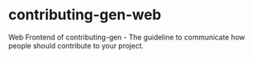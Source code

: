 # contributing-gen-web
Web Frontend of contributing-gen - The guideline to communicate how people should contribute to your project.
